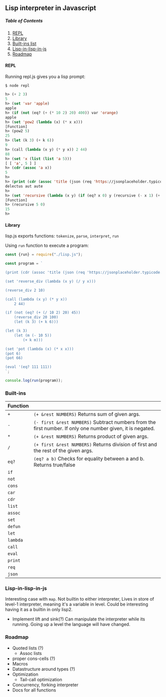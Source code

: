 Lisp interpreter in Javascript
---
##### Table of Contents
1. [REPL](#repl)
2. [Library](#lib)
3. [Built-ins list](#builtins)
4. [Lisp-in-lisp-in-js](#lisp2)
5. [Roadmap](#roadmap)

#### REPL <a name="repl"></a>
Running repl.js gives you a lisp prompt:

```lisp
$ node repl

h> (+ 2 3)
5
h> (set 'var 'apple)
apple
h> (if (not (eq? (+ (* 10 2) 20) 400)) var 'orange)
apple
h> (set 'pow2 (lambda (x) (* x x)))
[Function]
h> (pow2 5)
25
h> (let (k 3) (+ k 6))
9
h> (call (lambda (x y) (* y x)) 2 44)
88
h> (set 'x (list (list 'a 5)))
[ [ 'a', 5 ] ]
h> (cdr (assoc 'a x))
5
h>
h> (print (cdr (assoc 'title (json (req 'https://jsonplaceholder.typicode.com/todos/1)))))
delectus aut aute
h>
h> (set 'recursive (lambda (x y) (if (eq? x 0) y (recursive (- x 1) (+ y x))))
[Function]
h> (recursive 5 0)
15
h>
```

#### Library <a name="lib"></a>
lisp.js exports functions: `tokenize`, `parse`, `interpret`, `run`

Using `run` function to execute a program:

```javascript
const {run} = require("./lisp.js");

const program = `

(print (cdr (assoc 'title (json (req 'https://jsonplaceholder.typicode.com/todos/1)))))

(set 'reverse_div (lambda (x y) (/ y x)))

(reverse_div 2 10)

(call (lambda (x y) (* y x))
    2 44)

(if (not (eq? (+ (/ 10 2) 20) 45))
    (reverse_div 20 100)
    (let (k 3) (+ k 6)))

(let (k 3)
    (let (m (- 10 5))
        (+ k m)))

(set 'pot (lambda (x) (* x x)))
(pot 6)
(pot 66)

(eval '(eq? 111 111))
`;

console.log(run(program));
```
    
### Built-ins <a name="builtins"></a>

| Function |   |
|----------|---|
| `+`      | `(+ &rest NUMBERS)` Returns sum of given args. |
| `-`      | `(- first &rest NUMBERS)` Subtract numbers from the first number. If only one number given, it is negated. |
| `*`      | `(+ &rest NUMBERS)` Returns product of given args. |
| `/`      | `(+ first &rest NUMBERS)` Returns division of first and the rest of the given args. |
| `eq?`    | `(eq? a b)` Checks for equality between a and b. Returns true/false  |
| `if`     |   |
| `not`    |   |
| `cons`   |   |
| `car`    |   |
| `cdr`    |   |
| `list`   |   |
| `assoc`  |   |
| `set`    |   |
| `defun`  |   |
| `let`    |   |
| `lambda` |   |
| `call`   |   |
| `eval`   |   |
| `print`  |   |
| `req`    |   |
| `json`   |   |

### Lisp-in-lisp-in-js <a name="lisp2"></a>

Interesting case with `map`. Not builtin to either interpreter, Lives in store of level-1 interpreter, meaning it's a variable in level.
Could be interesting having it as a builtin in only lisp2.

- Implement lift and sink(?)
Can manipulate the interpreter while its running. Going up a level the language will have changed.

### Roadmap <a name="roadmap"></a>

- Quoted lists (?)
  - Assoc lists
- proper cons-cells (?)
- Macros
- Datastructure around types (?)
- Optimization
  - Tail-call optimization
- Concurrency, forking interpreter
- Docs for all functions
